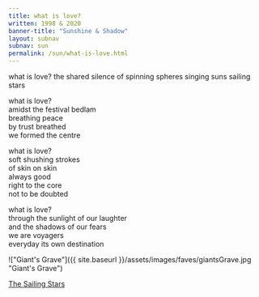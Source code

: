 ```yaml
---
title: what is love?
written: 1998 & 2020
banner-title: "Sunshine & Shadow" 
layout: subnav
subnav: sun
permalink: /sun/what-is-love.html
---
```


<div class="poem">
what is love?  
the shared silence  
of spinning spheres  
singing suns  
sailing stars  


what is love?  
amidst the festival bedlam  
breathing peace  
by trust breathed  
we formed the centre  


what is love?  
soft shushing strokes  
of skin on skin  
always good  
right to the core  
not to be doubted


what is love?  
through the sunlight of our laughter  
and the shadows of our fears  
we are voyagers  
everyday its own destination
</div>

!["Giant's Grave"]({{ site.baseurl }}/assets/images/faves/giantsGrave.jpg "Giant's Grave")


[The Sailing Stars](http://www.reverbnation.com/open_graph/song/6375552 "The Sailing Stars")
